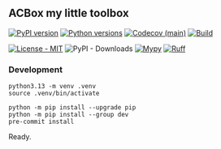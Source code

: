## ACBox my little toolbox

[![PyPI version](https://img.shields.io/pypi/v/acbox.svg?color=blue)](https://pypi.org/project/acbox)
[![Python versions](https://img.shields.io/pypi/pyversions/acbox.svg)](https://pypi.org/project/acbox)
[![Codecov (main)](https://img.shields.io/codecov/c/github/cav71/acbox/main)](https://app.codecov.io/gh/cav71/acbox/tree/main)
[![Build](https://github.com/cav71/acbox/actions/workflows/main.yml/badge.svg)](https://github.com/cav71/acbox/actions/workflows/main.yml)


[![License - MIT](https://img.shields.io/badge/license-MIT-9400d3.svg)](https://spdx.org/licenses/)
![PyPI - Downloads](https://img.shields.io/pypi/dm/acbox)
[![Mypy](https://img.shields.io/badge/types-Mypy-blue.svg)](https://mypy-lang.org/)
[![Ruff](https://img.shields.io/endpoint?url=https://raw.githubusercontent.com/astral-sh/ruff/main/assets/badge/v2.json)](https://github.com/astral-sh/ruff)



### Development

```
python3.13 -m venv .venv
source .venv/bin/activate
```

```
python -m pip install --upgrade pip
python -m pip install --group dev
pre-commit install
```

Ready.
